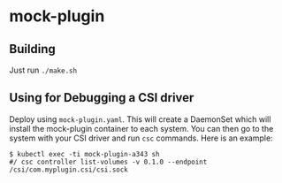 # mock-plugin

## Building
Just run `./make.sh`

## Using for Debugging a CSI driver
Deploy using `mock-plugin.yaml`. This will create a DaemonSet which will install
the mock-plugin container to each system. You can then go to the system with your
CSI driver and run `csc` commands. Here is an example:

```
$ kubectl exec -ti mock-plugin-a343 sh
#/ csc controller list-volumes -v 0.1.0 --endpoint /csi/com.myplugin.csi/csi.sock
```
